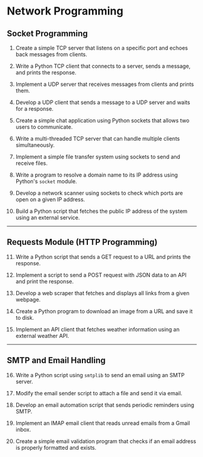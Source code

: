 # Network Programming

## Socket Programming

1. Create a simple TCP server that listens on a specific port and echoes back messages from clients.

2. Write a Python TCP client that connects to a server, sends a message, and prints the response.

3. Implement a UDP server that receives messages from clients and prints them.

4. Develop a UDP client that sends a message to a UDP server and waits for a response.

5. Create a simple chat application using Python sockets that allows two users to communicate.

6. Write a multi-threaded TCP server that can handle multiple clients simultaneously.

7. Implement a simple file transfer system using sockets to send and receive files.

8. Write a program to resolve a domain name to its IP address using Python's `socket` module.

9. Develop a network scanner using sockets to check which ports are open on a given IP address.

10. Build a Python script that fetches the public IP address of the system using an external service.

---

## Requests Module (HTTP Programming)

11. Write a Python script that sends a GET request to a URL and prints the response.

12. Implement a script to send a POST request with JSON data to an API and print the response.

13. Develop a web scraper that fetches and displays all links from a given webpage.

14. Create a Python program to download an image from a URL and save it to disk.

15. Implement an API client that fetches weather information using an external weather API.

---

## SMTP and Email Handling

16. Write a Python script using `smtplib` to send an email using an SMTP server.

17. Modify the email sender script to attach a file and send it via email.

18. Develop an email automation script that sends periodic reminders using SMTP.

19. Implement an IMAP email client that reads unread emails from a Gmail inbox.

20. Create a simple email validation program that checks if an email address is properly formatted and exists.
